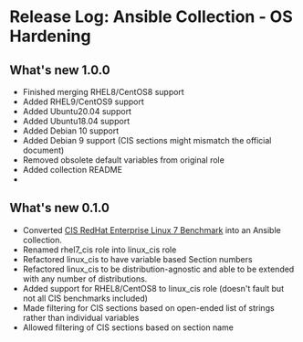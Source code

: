 # Release Log: Ansible Collection - OS Hardening

## What's new 1.0.0

- Finished merging RHEL8/CentOS8 support
- Added RHEL9/CentOS9 support
- Added Ubuntu20.04 support
- Added Ubuntu18.04 support
- Added Debian 10 support
- Added Debian 9 support (CIS sections might mismatch the official document)
- Removed obsolete default variables from original role
- Added collection README
- 

## What's new 0.1.0

- Converted [CIS RedHat Enterprise Linux 7 Benchmark](https://github.com/ansible-lockdown/RHEL7-CIS) into an Ansible collection.
- Renamed rhel7_cis role into linux_cis role
- Refactored linux_cis to have variable based Section numbers
- Refactored linux_cis to be distribution-agnostic and able to be extended with any number of distributions.
- Added support for RHEL8/CentOS8 to linux_cis role (doesn't fault but not all CIS benchmarks included)
- Made filtering for CIS sections based on open-ended list of strings rather than individual variables
- Allowed filtering of CIS sections based on section name
